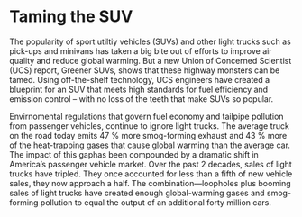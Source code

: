 # Taming the SUV
The popularity of sport utiltiy vehicles (SUVs) and other light trucks such as pick-ups and minivans has taken a big bite out of efforts to improve air quality and reduce global warming. But a new Union of Concerned Scientist (UCS) report, Greener SUVs, shows that these highway monsters can be tamed. Using off-the-shelf technology, UCS engineers have created a blueprint for an SUV that meets high standards for fuel efficiency and emission control – with no loss of the teeth that make SUVs so popular.

Envirnomental regulations that govern fuel economy and tailpipe pollution from passenger vehicles, continue to ignore light trucks. The average truck on the road today emits 47 % more smog-forming exhaust and 43 % more of the heat-trapping gases that cause global warming than the average car. The impact of this gaphas been compounded by a dramatic shift in America’s passenger vehicle market. Over the past 2 decades, sales of light trucks have tripled. They once accounted for less than a fifth of new vehicle sales, they now approach a half. The combination—loopholes plus booming sales of light trucks have created enough global-warming gases and smog-forming pollution to equal the output of an additional forty million cars.